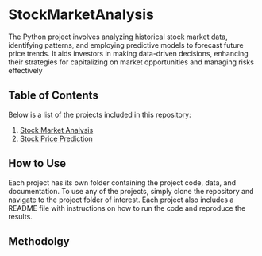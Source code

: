 # StockMarketAnalysis
The Python project involves analyzing historical stock market data, identifying patterns, and employing predictive models to forecast future price trends. It aids investors in making data-driven decisions, enhancing their strategies for capitalizing on market opportunities and managing risks effectively

## Table of Contents
Below is a list of the projects included in this repository:
1. [Stock Market Analysis](#general-info)
2. [Stock Price Prediction](#technologies)

## How to Use
Each project has its own folder containing the project code, data, and documentation. To use any of the projects, simply clone the repository and navigate to the project folder of interest. Each project also includes a README file with instructions on how to run the code and reproduce the results.

## Methodolgy

